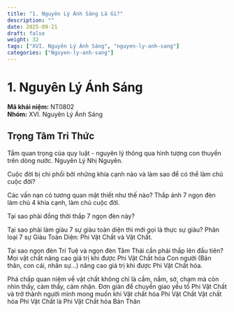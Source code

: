 ```yaml
---
title: "1. Nguyên Lý Ánh Sáng Là Gì?"
description: ""
date: 2025-09-21
draft: false
weight: 32
tags: ["XVI. Nguyên Lý Ánh Sáng", "nguyen-ly-anh-sang"]
categories: ["Nguyen-ly-anh-sang"]
---
```


# 1. Nguyên Lý Ánh Sáng

**Mã khái niệm:** NT0802  
**Nhóm:** XVI. Nguyên Lý Ánh Sáng

## Trọng Tâm Tri Thức

Tầm quan trọng của quy luật - nguyên lý thông qua hình tượng con thuyền trên dòng nước.
Nguyên Lý Nhị Nguyên.

Cuộc đời bị chi phối bởi những khía cạnh nào và làm sao để có thể làm chủ cuộc đời?

Các vấn nạn có tương quan mật thiết như thế nào?
Thắp ánh 7 ngọn đèn làm chủ 4 khía cạnh, làm chủ cuộc đời.

Tại sao phải đồng thời thắp 7 ngọn đèn này?

Tại sao phải làm giàu 7 sự giàu toàn diện thì mới gọi là thực sự giàu?
Phân loại 7 sự Giàu Toàn Diện: Phi Vật Chất và Vật Chất.

Tại sao ngọn đèn Trí Tuệ và ngọn đèn Tâm Thái cần phải thắp lên đầu tiên?
Mọi vật chất nâng cao giá trị khi được Phi Vật Chất hóa
Con người (Bản thân, con cái, nhân sự...) nâng cao giá trị khi được Phi Vật Chất hóa.

Phá chấp quan niệm về vật chất không chỉ là cầm, nắm, sờ, chạm mà còn nhìn thấy, cảm thấy, cảm nhận.
Đơn giản để chuyển giao yếu tố Phi Vật Chất và trở thành người mình mong muốn khi Vật chất hóa Phi Vật Chất
Vật chất hóa Phi Vật Chất là Phi Vật Chất hóa Bản Thân
